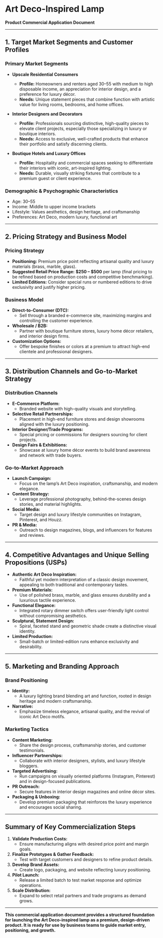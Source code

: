 # Art Deco-Inspired Lamp  
**Product Commercial Application Document**

---

## 1. Target Market Segments and Customer Profiles

### Primary Market Segments

- **Upscale Residential Consumers**
  - **Profile:** Homeowners and renters aged 30–55 with medium to high disposable income, an appreciation for interior design, and a preference for luxury décor.
  - **Needs:** Unique statement pieces that combine function with artistic value for living rooms, bedrooms, and home offices.

- **Interior Designers and Decorators**
  - **Profile:** Professionals sourcing distinctive, high-quality pieces to elevate client projects, especially those specializing in luxury or boutique interiors.
  - **Needs:** Access to exclusive, well-crafted products that enhance their portfolio and satisfy discerning clients.

- **Boutique Hotels and Luxury Offices**
  - **Profile:** Hospitality and commercial spaces seeking to differentiate their interiors with iconic, art-inspired lighting.
  - **Needs:** Durable, visually striking fixtures that contribute to a premium guest or client experience.

### Demographic & Psychographic Characteristics

- Age: 30–55
- Income: Middle to upper income brackets
- Lifestyle: Values aesthetics, design heritage, and craftsmanship
- Preferences: Art Deco, modern luxury, functional art

---

## 2. Pricing Strategy and Business Model

### Pricing Strategy

- **Positioning:** Premium price point reflecting artisanal quality and luxury materials (brass, marble, glass).
- **Suggested Retail Price Range:** **$250 – $500** per lamp (final pricing to be refined based on production costs and competitive benchmarking).
- **Limited Editions:** Consider special runs or numbered editions to drive exclusivity and justify higher pricing.

### Business Model

- **Direct-to-Consumer (DTC):**  
  - Sell through a branded e-commerce site, maximizing margins and controlling the customer experience.
- **Wholesale / B2B:**  
  - Partner with boutique furniture stores, luxury home décor retailers, and interior design firms.
- **Customization Options:**  
  - Offer bespoke finishes or colors at a premium to attract high-end clientele and professional designers.

---

## 3. Distribution Channels and Go-to-Market Strategy

### Distribution Channels

- **E-Commerce Platform:**  
  - Branded website with high-quality visuals and storytelling.
- **Selective Retail Partnerships:**  
  - Placement in high-end furniture stores and design showrooms aligned with the luxury positioning.
- **Interior Designer/Trade Programs:**  
  - Special pricing or commissions for designers sourcing for client projects.
- **Design Fairs & Exhibitions:**  
  - Showcase at luxury home décor events to build brand awareness and network with trade buyers.

### Go-to-Market Approach

- **Launch Campaign:**  
  - Focus on the lamp’s Art Deco inspiration, craftsmanship, and modern elegance.
- **Content Strategy:**  
  - Leverage professional photography, behind-the-scenes design stories, and material highlights.
- **Social Media:**  
  - Target design and luxury lifestyle communities on Instagram, Pinterest, and Houzz.
- **PR & Media:**  
  - Outreach to design magazines, blogs, and influencers for features and reviews.

---

## 4. Competitive Advantages and Unique Selling Propositions (USPs)

- **Authentic Art Deco Inspiration:**  
  - Faithful yet modern interpretation of a classic design movement, appealing to both traditional and contemporary tastes.
- **Premium Materials:**  
  - Use of polished brass, marble, and glass ensures durability and a luxurious tactile experience.
- **Functional Elegance:**  
  - Integrated rotary dimmer switch offers user-friendly light control without compromising aesthetics.
- **Sculptural, Statement Design:**  
  - Spiral, faceted stand and geometric shade create a distinctive visual identity.
- **Limited Production:**  
  - Small-batch or limited-edition runs enhance exclusivity and desirability.

---

## 5. Marketing and Branding Approach

### Brand Positioning

- **Identity:**  
  - A luxury lighting brand blending art and function, rooted in design heritage and modern craftsmanship.
- **Narrative:**  
  - Emphasize timeless elegance, artisanal quality, and the revival of iconic Art Deco motifs.

### Marketing Tactics

- **Content Marketing:**  
  - Share the design process, craftsmanship stories, and customer testimonials.
- **Influencer Partnerships:**  
  - Collaborate with interior designers, stylists, and luxury lifestyle bloggers.
- **Targeted Advertising:**  
  - Run campaigns on visually oriented platforms (Instagram, Pinterest) and in design-focused publications.
- **PR Outreach:**  
  - Secure features in interior design magazines and online décor sites.
- **Packaging & Unboxing:**  
  - Develop premium packaging that reinforces the luxury experience and encourages social sharing.

---

## Summary of Key Commercialization Steps

1. **Validate Production Costs:**  
   - Ensure manufacturing aligns with desired price point and margin goals.
2. **Finalize Prototypes & Gather Feedback:**  
   - Test with target customers and designers to refine product details.
3. **Develop Brand Assets:**  
   - Create logo, packaging, and website reflecting luxury positioning.
4. **Pilot Launch:**  
   - Release a limited batch to test market response and optimize operations.
5. **Scale Distribution:**  
   - Expand to select retail partners and trade programs as demand grows.

---

**This commercial application document provides a structured foundation for launching the Art Deco-inspired lamp as a premium, design-driven product. It is ready for use by business teams to guide market entry, positioning, and growth.**